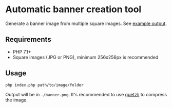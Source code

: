 # Automatic banner creation tool

Generate a banner image from multiple square images. See [example output](./example.jpg).

## Requirements

- PHP 7.1+
- Square images (JPG or PNG), minimum 256x256px is recommended

## Usage

`php index.php path/to/image/folder`

Output will be in `./banner.png`. It's recommended to use [guetzli](https://github.com/google/guetzli) to compress the image.
